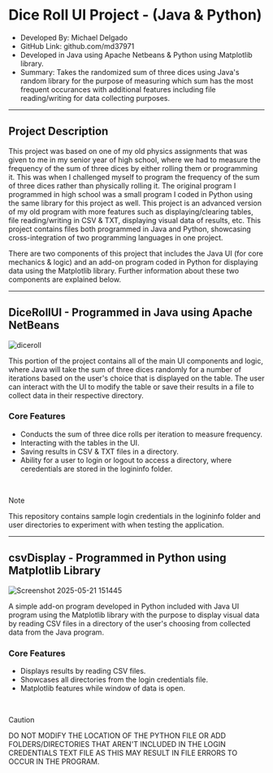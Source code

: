 # Dice Roll UI Project - (Java & Python)
<ul>
<li>Developed By: Michael Delgado</li>
<li>GitHub Link: github.com/md37971</li>
<li>Developed in Java using Apache Netbeans & Python using Matplotlib library.</li>
<li>Summary: Takes the randomized sum of three dices using Java's random library for the purpose of measuring which sum has the most frequent occurances with additional features including file reading/writing for data collecting purposes.</li>
</ul>
<hr>
<h2>Project Description</h2>
<p>This project was based on one of my old physics assignments that was given to me in my senior year of high school, where we had to measure the frequency of the sum of three dices by either rolling them or programming it.
This was when I challenged myself to program the frequency of the sum of three dices rather than physically rolling it. The original program I programmed in high school was a small program I coded in Python using the same library for this project as well.
This project is an advanced version of my old program with more features such as displaying/clearing tables, file reading/writing in CSV & TXT, displaying visual data of results, etc. This project contains files both
programmed in Java and Python, showcasing cross-integration of two programming languages in one project.

</p> 

<p>There are two components of this project that includes the Java UI (for core mechanics & logic) and an add-on program coded in Python for displaying data using the Matplotlib library. 
  Further information about these two components are explained below.</p>
<hr>
<h2>DiceRollUI - Programmed in Java using Apache NetBeans</h2>

![diceroll](https://github.com/user-attachments/assets/45aad21e-f21e-4e17-b7e7-cbba1c32b14b)

<p>This portion of the project contains all of the main UI components and logic, where Java will take the sum of three dices randomly for a number of iterations based on the user's choice that is displayed on the table.
The user can interact with the UI to modify the table or save their results in a file to collect data in their respective directory.
</p>
<h3>Core Features</h3>
<ul>
<li>Conducts the sum of three dice rolls per iteration to measure frequency.</li>
<li>Interacting with the tables in the UI.</li>
<li>Saving results in CSV & TXT files in a directory.</li>
<li>Ability for a user to login or logout to access a directory, where ceredentials are stored in the logininfo folder.</li>
</ul>
<br>

> [!NOTE]
> This repository contains sample login credentials in the logininfo folder and user directories to experiment with when testing the application.


<hr>
<h2>csvDisplay - Programmed in Python using Matplotlib Library</h2>

![Screenshot 2025-05-21 151445](https://github.com/user-attachments/assets/dec0bbe4-af2c-4670-b46d-8afe253fecb7)

<p>A simple add-on program developed in Python included with Java UI program using the Matplotlib library with the purpose to display visual data by reading CSV files in a directory of the user's choosing from collected data from the Java program.</p>
<h3>Core Features</h3>
<ul>
  <li>Displays results by reading CSV files.</li>
  <li>Showcases all directories from the login credentials file.</li>
  <li>Matplotlib features while window of data is open.</li>
</ul>
<br>

> [!CAUTION]
> DO NOT MODIFY THE LOCATION OF THE PYTHON FILE OR ADD FOLDERS/DIRECTORIES THAT AREN'T INCLUDED IN THE LOGIN CREDENTIALS TEXT FILE AS THIS MAY RESULT IN FILE ERRORS TO OCCUR IN THE PROGRAM.

